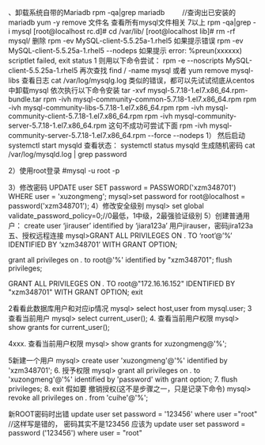 、卸载系统自带的Mariadb
rpm -qa|grep mariadb         //查询出已安装的mariadb
yum -y remove 文件名 
查看所有mysql文件相关  7以上
rpm -qa|grep -i mysql
[root@localhost rc.d]# cd /var/lib/
[root@localhost lib]# rm -rf mysql/
删除
rpm -ev MySQL-client-5.5.25a-1.rhel5
如果提示错误
rpm -ev MySQL-client-5.5.25a-1.rhel5 --nodeps
如果提示
error: %preun(xxxxxx) scriptlet failed, exit status 1
则用以下命令尝试：
rpm -e --noscripts MySQL-client-5.5.25a-1.rhel5
再次查找
find / -name mysql
或者
yum remove mysql-libs
查看日志
cat /var/log/mysqlg.log
类似的错误，都可以先试试彻底从centos中卸载mysql
依次执行以下命令安装
 tar -xvf mysql-5.7.18-1.el7.x86_64.rpm-bundle.tar
 rpm -ivh mysql-community-common-5.7.18-1.el7.x86_64.rpm
 rpm -ivh mysql-community-libs-5.7.18-1.el7.x86_64.rpm
 rpm -ivh mysql-community-client-5.7.18-1.el7.x86_64.rpm
 rpm -ivh mysql-community-server-5.7.18-1.el7.x86_64.rpm 这句不成功可尝试下面
 rpm -ivh mysql-community-server-5.7.18-1.el7.x86_64.rpm --force --nodeps
1）
然后启动
systemctl start mysqld
查看状态：
systemctl status mysqld
生成随机密码
cat /var/log/mysqld.log | grep password

2）使用root登录
#mysql -u root -p

3）修改密码 UPDATE user SET password = PASSWORD('xzm348701') WHERE user = 'xuzongmeng';
mysql>set password for root@localhost = password('xzm348701');
4）修改安全级别
mysql> set global validate_password_policy=0;//0最低，1中级，2最强验证级别
5）创建普通用户：
create user ‘jirauser’ identified by ‘jiara123a’
用户jirauser，密码jira123a
五、授权远程连接
mysql>GRANT ALL PRIVILEGES ON . TO ‘root’@’%’ IDENTIFIED BY ‘xzm348701’ WITH GRANT OPTION;

grant all privileges  on *.* to root@'%' identified by "xzm348701";
flush privileges;

GRANT ALL PRIVILEGES ON *.* TO root@"172.16.16.152" IDENTIFIED BY "xzm348701" WITH GRANT OPTION;
exit



2看看此数据库用户和对应ip情况
mysql> select host,user from mysql.user;
3查看当前用户
mysql> select current_user();
4. 查看当前用户权限
mysql> show grants for current_user();

4xxx. 查看当前用户权限
mysql> show grants for xuzongmeng@'%';

5新建一个用户
mysql> create user 'xuzongmeng'@'%' identified by 'xzm348701';
6. 授予权限
mysql> grant all privileges on *.* to 'xuzongmeng'@'%' identified by 'password' with grant option;
7. flush privileges;
8. exit
假如要 撤销授权(这不是步骤之一，只是记录下命令)
mysql> revoke all privileges on *.* from 'cuihe'@'%';


新ROOT密码时出错 
update user set password = '123456' where user ="root" //这样写是错的，
密码其实不是123456 应该为
update user set password = password ('123456') where user = "root" 